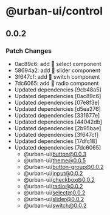 # @urban-ui/control

## 0.0.2

### Patch Changes

- 0ac89c6: add :rocket: select component
- 58694a2: add :rocket: slider component
- 3f647cf: add :rocket: switch component
- 7dc6065: add :rocket: radio component
- Updated dependencies [9cb48a5]
- Updated dependencies [0ac89c6]
- Updated dependencies [07e8f3e]
- Updated dependencies [d5ea276]
- Updated dependencies [331677e]
- Updated dependencies [44042db]
- Updated dependencies [2b95bae]
- Updated dependencies [3f647cf]
- Updated dependencies [17dfc18]
- Updated dependencies [7dc6065]
  - @urban-ui/button@0.0.3
  - @urban-ui/theme@0.0.5
  - @urban-ui/button-group@0.0.2
  - @urban-ui/input@0.0.2
  - @urban-ui/checkbox@0.0.2
  - @urban-ui/radio@0.0.2
  - @urban-ui/select@0.0.2
  - @urban-ui/slider@0.0.2
  - @urban-ui/switch@0.0.2
